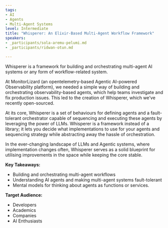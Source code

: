 ```yaml
---
tags:
- AI
- Agents
- Multi-Agent Systems
level: Intermediate
title: "Whisperer: An Elixir-Based Multi-Agent Workflow Framework"
speakers:
- _participants/sola-aremu-pelumi.md
- _participants/ridwan-otun.md

---
```

Whisperer is a framework for building and orchestrating multi-agent AI systems or any form of workflow-related system.

At MonitorLizard (an opentelemetry-based Agentic AI-powered Observability platform), we needed a simple way of building and orchestrating observability-based agents, which help teams investigate and fix production issues. This led to the creation of Whisperer, which we’ve recently open-sourced.

At its core, Whisperer is a set of behaviours for defining agents and a fault-tolerant orchestrator capable of sequencing and executing these agents by leveraging the power of LLMs. Whisperer is a framework instead of a library; it lets you decide what implementations to use for your agents and sequencing strategy while abstracting away the hassle of orchestration.

In the ever-changing landscape of LLMs and Agentic systems, where implementation changes often, Whisperer serves as a solid blueprint for utilising  improvements in the space while keeping the core stable.

**Key Takeaways:**
- Building and orchestrating multi-agent workflows
- Understanding AI agents and making multi-agent systems fault-tolerant
- Mental models for thinking about agents as functions or services.

**Target Audience:**
- Developers
- Academics
- Companies
- AI Enthusiasts
